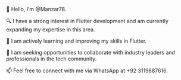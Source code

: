 👋 Hello, I’m @Manzar78.

🔍 I have a strong interest in Flutter development and am currently expanding my expertise in this area.

🌱 I am actively learning and improving my skills in Flutter.

🤝 I am seeking opportunities to collaborate with industry leaders and professionals in the tech community.

📫 Feel free to connect with me via WhatsApp at +92 3119887616.

